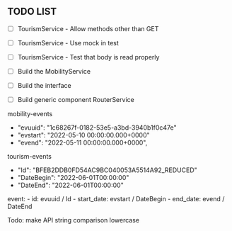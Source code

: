 ## TODO LIST

- [ ] TourismService - Allow methods other than GET
- [ ] TourismService - Use mock in test
- [ ] TourismService - Test that body is read properly
- [ ] Build the MobilityService
- [ ] Build the interface
- [ ] Build generic component RouterService 



mobility-events
- "evuuid": "1c68267f-0182-53e5-a3bd-3940b1f0c47e"
- "evstart": "2022-05-10 00:00:00.000+0000"
- "evend": "2022-05-11 00:00:00.000+0000",


tourism-events
- "Id": "BFEB2DDB0FD54AC9BC040053A5514A92_REDUCED"
- "DateBegin": "2022-06-01T00:00:00"
- "DateEnd": "2022-06-01T00:00:00"

event: 
    - id: evuuid / Id
    - start_date: evstart / DateBegin
    - end_date: evend / DateEnd


Todo: make API string comparison lowercase
